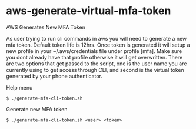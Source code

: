 # aws-generate-virtual-mfa-token
AWS Generates New MFA Token

As user trying to run cli commands in aws you will need to generate a new mfa token. Default token life is 12hrs. Once token is generated it will setup a new profile in your ~/.aws/credentials file under profile [mfa]. Make sure you dont already have that profile otherwise it will get overwritten. There are two options that get passed to the script, one is the user name you are currently using to get access through CLI, and second is the virtual token generated by your phone authenticator. 

Help menu

    $ ./generate-mfa-cli-token.sh

Generate new MFA token

    $ ./generate-mfa-cli-token.sh <user> <token>
